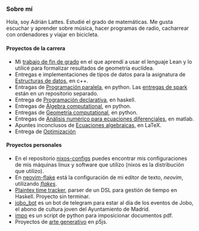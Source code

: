 ### Sobre mí

Hola, soy Adrián Lattes. Estudié el grado de matemáticas. Me gusta escuchar y aprender sobre música, hacer programas de radio, cacharrear con ordenadores y viajar en bicicleta.

#### Proyectos de la carrera

- Mi [trabajo de fin de grado](https://github.com/haztecaso/euclidean-geometry-lean) en el que aprendí a usar el lenguaje Lean y lo utilicé para formalizar resultados de geometría euclídea.
- Entregas e implementaciones de tipos de datos para la asignatura de [Estructuras de datos](https://github.com/haztecaso/edat21), en c++.
- Entragas de [Programación paralela](https://github.com/haztecaso/paralela21), en python. Las [entregas de spark](https://github.com/haztecaso/practicas-spark) están en un repositorio separado.
- Entrega de [Programación declarativa](https://github.com/haztecaso/prde20-entrega), en haskell.
- Entregas de [Álgebra computational](https://github.com/haztecaso/acomp22), en python.
- Entregas de [Geometría computational](https://github.com/haztecaso/gcomp22), en python.
- Entregas de [Análisis numérico para ecuaciones diferenciales](https://github.com/haztecaso/annu20), en matlab.
- Apuntes inconclusos de [Ecuaciones algebraicas](https://github.com/haztecaso/eal21), en LaTeX.
- Entrega de [Optimización](https://github.com/haztecaso/opti-entrega)
  
#### Proyectos personales

- En el repositorio [nixos-configs](https://github.com/haztecaso/nixos-configs) puedes encontrar mis configuraciones de mis máquinas linux y software que utilizo (nixos es la distribución que utilizo).
- En [neovim-flake](https://github.com/haztecaso/neovim-flake) está la configuración de mi editor de texto, *neovim*, utilizando [*flakes*](https://nixos.wiki/wiki/Flakes).
- [Plaintex time tracker](https://github.com/haztecaso/ptt), parser de un DSL para gestión de tiempo en Haskell. Proyecto sin terminar.
- [jobo_bot](https://github.com/haztecaso/jobo_bot) es un bot de telegram para estar al día de los eventos de Jobo, el abono de cultura joven del Ayuntamiento de Madrid.
- [impo](https://github.com/haztecaso/impo) es un script de python para imposicionar documentos pdf.
- Proyectos de [arte generativo](https://github.com/haztecaso/p5js) en p5js.
